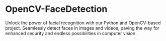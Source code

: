 # OpenCV-FaceDetection
Unlock the power of facial recognition with our Python and OpenCV-based project. Seamlessly detect faces in images and videos, paving the way for enhanced security and endless possibilities in computer vision.
